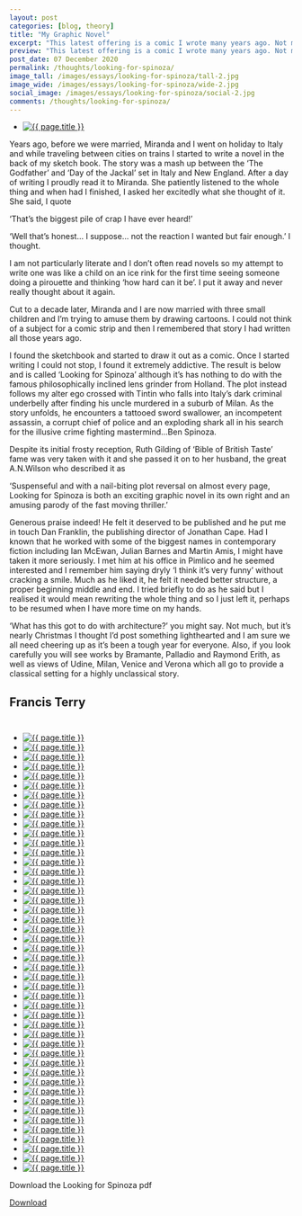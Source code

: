 ```yaml
---
layout: post
categories: [blog, theory]
title: "My Graphic Novel"
excerpt: "This latest offering is a comic I wrote many years ago. Not much to do with architecture but as it’s nearly Christmas I thought I’d post something lighthearted and I am sure we all need cheering up as it’s been a tough year for everyone. The plot follows my alter ego crossed with Tintin who falls into Italy’s dark criminal underbelly after finding his uncle murdered in a suburb of Milan..."
preview: "This latest offering is a comic I wrote many years ago. Not much to do with architecture but as it’s nearly Christmas I thought I’d post something lighthearted and I am sure we all need cheering up as it’s been a tough year for everyone. The plot follows my alter ego crossed with Tintin who falls into Italy’s dark criminal underbelly after finding his uncle murdered in a suburb of Milan..."
post_date: 07 December 2020
permalink: /thoughts/looking-for-spinoza/
image_tall: /images/essays/looking-for-spinoza/tall-2.jpg
image_wide: /images/essays/looking-for-spinoza/wide-2.jpg
social_image: /images/essays/looking-for-spinoza/social-2.jpg
comments: /thoughts/looking-for-spinoza/
---
```


<ul class="list">
	<li class="full">
		<a class="fancybox" rel="group" href="/images/essays/looking-for-spinoza/LFS-00.jpg">
			<img class="lazy" src="/images/essays/looking-for-spinoza/thumbs/LFS-00.jpg" alt="{{ page.title }}" />
		</a>
	</li>
</ul>

Years ago, before we were married, Miranda and I went on holiday to Italy and while traveling between cities on trains I started to write a novel in the back of my sketch book. The story was a mash up between the ‘The Godfather’ and ‘Day of the Jackal’ set in Italy and New England. After a day of writing I proudly read it to Miranda. She patiently listened to the whole thing and when had I finished, I asked her excitedly what she thought of it. She said, I quote

‘That’s the biggest pile of crap I have ever heard!’

‘Well that’s honest... I suppose... not the reaction I wanted but fair enough.’ I thought. 

I am not particularly literate and I don’t often read novels so my attempt to write one was like a child on an ice rink for the first time seeing someone doing a pirouette and thinking ‘how hard can it be’. I put it away and never really thought about it again. 

Cut to a decade later, Miranda and I are now married with three small children and I’m trying to amuse them by drawing cartoons. I could not think of a subject for a comic strip and then I remembered that story I had written all those years ago.

I found the sketchbook and started to draw it out as a comic. Once I started writing I could not stop, I found it extremely addictive. The result is below and is called ‘Looking for Spinoza’ although it’s has nothing to do with the famous philosophically inclined lens grinder from Holland. The plot instead follows my alter ego crossed with Tintin who falls into Italy’s dark criminal underbelly after finding his uncle murdered in a suburb of Milan. As the story unfolds, he encounters a tattooed sword swallower, an incompetent assassin, a corrupt chief of police and an exploding shark all in his search for the illusive crime fighting mastermind...Ben Spinoza.

Despite its initial frosty reception, Ruth Gilding of ‘Bible of British Taste’ fame was very taken with it and she passed it on to her husband, the great A.N.Wilson who described it as

 ‘Suspenseful and with a nail-biting plot reversal on almost every page, Looking for Spinoza is both an exciting graphic novel in its own right and an amusing parody of the fast moving thriller.’ 

Generous praise indeed! He felt it deserved to be published and he put me in touch Dan Franklin, the publishing director of Jonathan Cape. Had I known that he worked with some of the biggest names in contemporary fiction including Ian McEwan, Julian Barnes and Martin Amis, I might have taken it more seriously. I met him at his office in Pimlico and he seemed interested and I remember him saying dryly ‘I think it’s very funny’ without cracking a smile. Much as he liked it, he felt it needed better structure, a proper beginning middle and end. I tried briefly to do as he said but I realised it would mean rewriting the whole thing and so I just left it, perhaps to be resumed when I have more time on my hands.

‘What has this got to do with architecture?’ you might say. Not much, but it’s nearly Christmas I thought I’d post something lighthearted and I am sure we all need cheering up as it’s been a tough year for everyone. Also, if you look carefully you will see works by Bramante, Palladio and Raymond Erith, as well as views of Udine, Milan, Venice and Verona which all go to provide a classical setting for a highly unclassical story.

## Francis Terry<br/><br/>

<ul class="list">
<li class="full"><a class="fancybox" rel="group" href="/images/essays/looking-for-spinoza/LFS-01.jpg"><img class="lazy" src="/images/essays/looking-for-spinoza/1250/LFS-01.jpg" alt="{{ page.title }}" /></a></li>
<li class="full"><a class="fancybox" rel="group" href="/images/essays/looking-for-spinoza/LFS-02.jpg"><img class="lazy" src="/images/essays/looking-for-spinoza/1250/LFS-02.jpg" alt="{{ page.title }}" /></a></li>
<li class="full"><a class="fancybox" rel="group" href="/images/essays/looking-for-spinoza/LFS-03.jpg"><img class="lazy" src="/images/essays/looking-for-spinoza/1250/LFS-03.jpg" alt="{{ page.title }}" /></a></li>
<li class="full"><a class="fancybox" rel="group" href="/images/essays/looking-for-spinoza/LFS-04.jpg"><img class="lazy" src="/images/essays/looking-for-spinoza/1250/LFS-04.jpg" alt="{{ page.title }}" /></a></li>
<li class="full"><a class="fancybox" rel="group" href="/images/essays/looking-for-spinoza/LFS-05.jpg"><img class="lazy" src="/images/essays/looking-for-spinoza/1250/LFS-05.jpg" alt="{{ page.title }}" /></a></li>
<li class="full"><a class="fancybox" rel="group" href="/images/essays/looking-for-spinoza/LFS-06.jpg"><img class="lazy" src="/images/essays/looking-for-spinoza/1250/LFS-06.jpg" alt="{{ page.title }}" /></a></li>
<li class="full"><a class="fancybox" rel="group" href="/images/essays/looking-for-spinoza/LFS-07.jpg"><img class="lazy" src="/images/essays/looking-for-spinoza/1250/LFS-07.jpg" alt="{{ page.title }}" /></a></li>
<li class="full"><a class="fancybox" rel="group" href="/images/essays/looking-for-spinoza/LFS-08.jpg"><img class="lazy" src="/images/essays/looking-for-spinoza/1250/LFS-08.jpg" alt="{{ page.title }}" /></a></li>
<li class="full"><a class="fancybox" rel="group" href="/images/essays/looking-for-spinoza/LFS-09.jpg"><img class="lazy" src="/images/essays/looking-for-spinoza/1250/LFS-09.jpg" alt="{{ page.title }}" /></a></li>
<li class="full"><a class="fancybox" rel="group" href="/images/essays/looking-for-spinoza/LFS-10.jpg"><img class="lazy" src="/images/essays/looking-for-spinoza/1250/LFS-10.jpg" alt="{{ page.title }}" /></a></li>
<li class="full"><a class="fancybox" rel="group" href="/images/essays/looking-for-spinoza/LFS-11.jpg"><img class="lazy" src="/images/essays/looking-for-spinoza/1250/LFS-11.jpg" alt="{{ page.title }}" /></a></li>
<li class="full"><a class="fancybox" rel="group" href="/images/essays/looking-for-spinoza/LFS-12.jpg"><img class="lazy" src="/images/essays/looking-for-spinoza/1250/LFS-12.jpg" alt="{{ page.title }}" /></a></li>
<li class="full"><a class="fancybox" rel="group" href="/images/essays/looking-for-spinoza/LFS-13.jpg"><img class="lazy" src="/images/essays/looking-for-spinoza/1250/LFS-13.jpg" alt="{{ page.title }}" /></a></li>
<li class="full"><a class="fancybox" rel="group" href="/images/essays/looking-for-spinoza/LFS-14.jpg"><img class="lazy" src="/images/essays/looking-for-spinoza/1250/LFS-14.jpg" alt="{{ page.title }}" /></a></li>
<li class="full"><a class="fancybox" rel="group" href="/images/essays/looking-for-spinoza/LFS-15.jpg"><img class="lazy" src="/images/essays/looking-for-spinoza/1250/LFS-15.jpg" alt="{{ page.title }}" /></a></li>
<li class="full"><a class="fancybox" rel="group" href="/images/essays/looking-for-spinoza/LFS-16.jpg"><img class="lazy" src="/images/essays/looking-for-spinoza/1250/LFS-16.jpg" alt="{{ page.title }}" /></a></li>
<li class="full"><a class="fancybox" rel="group" href="/images/essays/looking-for-spinoza/LFS-17.jpg"><img class="lazy" src="/images/essays/looking-for-spinoza/1250/LFS-17.jpg" alt="{{ page.title }}" /></a></li>
<li class="full"><a class="fancybox" rel="group" href="/images/essays/looking-for-spinoza/LFS-18.jpg"><img class="lazy" src="/images/essays/looking-for-spinoza/1250/LFS-18.jpg" alt="{{ page.title }}" /></a></li>
<li class="full"><a class="fancybox" rel="group" href="/images/essays/looking-for-spinoza/LFS-19.jpg"><img class="lazy" src="/images/essays/looking-for-spinoza/1250/LFS-19.jpg" alt="{{ page.title }}" /></a></li>
<li class="full"><a class="fancybox" rel="group" href="/images/essays/looking-for-spinoza/LFS-20.jpg"><img class="lazy" src="/images/essays/looking-for-spinoza/1250/LFS-20.jpg" alt="{{ page.title }}" /></a></li>
<li class="full"><a class="fancybox" rel="group" href="/images/essays/looking-for-spinoza/LFS-21.jpg"><img class="lazy" src="/images/essays/looking-for-spinoza/1250/LFS-21.jpg" alt="{{ page.title }}" /></a></li>
<li class="full"><a class="fancybox" rel="group" href="/images/essays/looking-for-spinoza/LFS-22.jpg"><img class="lazy" src="/images/essays/looking-for-spinoza/1250/LFS-22.jpg" alt="{{ page.title }}" /></a></li>
<li class="full"><a class="fancybox" rel="group" href="/images/essays/looking-for-spinoza/LFS-23.jpg"><img class="lazy" src="/images/essays/looking-for-spinoza/1250/LFS-23.jpg" alt="{{ page.title }}" /></a></li>
<li class="full"><a class="fancybox" rel="group" href="/images/essays/looking-for-spinoza/LFS-24.jpg"><img class="lazy" src="/images/essays/looking-for-spinoza/1250/LFS-24.jpg" alt="{{ page.title }}" /></a></li>
<li class="full"><a class="fancybox" rel="group" href="/images/essays/looking-for-spinoza/LFS-25.jpg"><img class="lazy" src="/images/essays/looking-for-spinoza/1250/LFS-25.jpg" alt="{{ page.title }}" /></a></li>
<li class="full"><a class="fancybox" rel="group" href="/images/essays/looking-for-spinoza/LFS-26.jpg"><img class="lazy" src="/images/essays/looking-for-spinoza/1250/LFS-26.jpg" alt="{{ page.title }}" /></a></li>
<li class="full"><a class="fancybox" rel="group" href="/images/essays/looking-for-spinoza/LFS-27.jpg"><img class="lazy" src="/images/essays/looking-for-spinoza/1250/LFS-27.jpg" alt="{{ page.title }}" /></a></li>
<li class="full"><a class="fancybox" rel="group" href="/images/essays/looking-for-spinoza/LFS-28.jpg"><img class="lazy" src="/images/essays/looking-for-spinoza/1250/LFS-28.jpg" alt="{{ page.title }}" /></a></li>
<li class="full"><a class="fancybox" rel="group" href="/images/essays/looking-for-spinoza/LFS-29.jpg"><img class="lazy" src="/images/essays/looking-for-spinoza/1250/LFS-29.jpg" alt="{{ page.title }}" /></a></li>
<li class="full"><a class="fancybox" rel="group" href="/images/essays/looking-for-spinoza/LFS-30.jpg"><img class="lazy" src="/images/essays/looking-for-spinoza/1250/LFS-30.jpg" alt="{{ page.title }}" /></a></li>
<li class="full"><a class="fancybox" rel="group" href="/images/essays/looking-for-spinoza/LFS-31.jpg"><img class="lazy" src="/images/essays/looking-for-spinoza/1250/LFS-31.jpg" alt="{{ page.title }}" /></a></li>
<li class="full"><a class="fancybox" rel="group" href="/images/essays/looking-for-spinoza/LFS-32.jpg"><img class="lazy" src="/images/essays/looking-for-spinoza/1250/LFS-32.jpg" alt="{{ page.title }}" /></a></li>
<li class="full"><a class="fancybox" rel="group" href="/images/essays/looking-for-spinoza/LFS-33.jpg"><img class="lazy" src="/images/essays/looking-for-spinoza/1250/LFS-33.jpg" alt="{{ page.title }}" /></a></li>
<li class="full"><a class="fancybox" rel="group" href="/images/essays/looking-for-spinoza/LFS-34.jpg"><img class="lazy" src="/images/essays/looking-for-spinoza/1250/LFS-34.jpg" alt="{{ page.title }}" /></a></li>
<li class="full"><a class="fancybox" rel="group" href="/images/essays/looking-for-spinoza/LFS-35.jpg"><img class="lazy" src="/images/essays/looking-for-spinoza/1250/LFS-35.jpg" alt="{{ page.title }}" /></a></li>
<li class="full"><a class="fancybox" rel="group" href="/images/essays/looking-for-spinoza/LFS-36.jpg"><img class="lazy" src="/images/essays/looking-for-spinoza/1250/LFS-36.jpg" alt="{{ page.title }}" /></a></li>
<li class="full"><a class="fancybox" rel="group" href="/images/essays/looking-for-spinoza/LFS-37.jpg"><img class="lazy" src="/images/essays/looking-for-spinoza/1250/LFS-37.jpg" alt="{{ page.title }}" /></a></li>
<li class="full"><a class="fancybox" rel="group" href="/images/essays/looking-for-spinoza/LFS-38.jpg"><img class="lazy" src="/images/essays/looking-for-spinoza/1250/LFS-38.jpg" alt="{{ page.title }}" /></a></li>
<li class="full"><a class="fancybox" rel="group" href="/images/essays/looking-for-spinoza/LFS-39.jpg"><img class="lazy" src="/images/essays/looking-for-spinoza/1250/LFS-39.jpg" alt="{{ page.title }}" /></a></li>
<li class="full"><a class="fancybox" rel="group" href="/images/essays/looking-for-spinoza/LFS-40.jpg"><img class="lazy" src="/images/essays/looking-for-spinoza/1250/LFS-40.jpg" alt="{{ page.title }}" /></a></li>
<li class="full"><a class="fancybox" rel="group" href="/images/essays/looking-for-spinoza/LFS-41.jpg"><img class="lazy" src="/images/essays/looking-for-spinoza/1250/LFS-41.jpg" alt="{{ page.title }}" /></a></li>
<li class="full"><a class="fancybox" rel="group" href="/images/essays/looking-for-spinoza/LFS-42.jpg"><img class="lazy" src="/images/essays/looking-for-spinoza/1250/LFS-42.jpg" alt="{{ page.title }}" /></a></li>
<li class="full"><a class="fancybox" rel="group" href="/images/essays/looking-for-spinoza/LFS-43.jpg"><img class="lazy" src="/images/essays/looking-for-spinoza/1250/LFS-43.jpg" alt="{{ page.title }}" /></a></li>
<li class="full"><a class="fancybox" rel="group" href="/images/essays/looking-for-spinoza/LFS-44.jpg"><img class="lazy" src="/images/essays/looking-for-spinoza/1250/LFS-44.jpg" alt="{{ page.title }}" /></a></li>
<li class="full"><a class="fancybox" rel="group" href="/images/essays/looking-for-spinoza/LFS-45.jpg"><img class="lazy" src="/images/essays/looking-for-spinoza/1250/LFS-45.jpg" alt="{{ page.title }}" /></a></li>
<li class="full"><a class="fancybox" rel="group" href="/images/essays/looking-for-spinoza/LFS-46.jpg"><img class="lazy" src="/images/essays/looking-for-spinoza/1250/LFS-46.jpg" alt="{{ page.title }}" /></a></li>
</ul>

<p>Download the Looking for Spinoza pdf</p>
<a href="/images/essays/looking-for-spinoza/looking-for-spinoza.pdf" rel="nofollow noopener noreferrer" target="_blank" class="button">Download</a>


